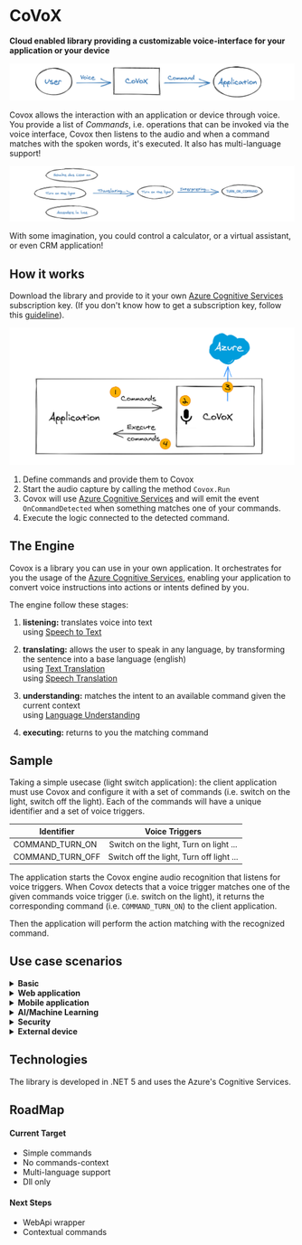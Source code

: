 # CoVoX 
**Cloud enabled library providing a customizable voice-interface for your application or your device**

![DraftDraw](assets/CoVoXSimpleGraph.png)

Covox allows the interaction with an application or device through voice.
You provide a list of _Commands_, i.e. operations that can be invoked via the voice interface,
Covox then listens to the audio and when a command matches with the spoken words, it's executed.
It also has multi-language support!

![DraftDraw](assets/CoVoXMultiLanguageGraph.png)

With some imagination, you could control a calculator, or a virtual assistant, or even CRM application!

## How it works
Download the library and provide to it your own [Azure Cognitive Services](https://azure.microsoft.com/en-us/services/cognitive-services/?&ef_id=CjwKCAiAsOmABhAwEiwAEBR0ZnGHrvlWX0UGTbsmNt_o3jMSn2l-AiDqIeSMrQ-J2BgRJDmhTMrVgBoCjgoQAvD_BwE:G:s&OCID=AID2100063_SEM_CjwKCAiAsOmABhAwEiwAEBR0ZnGHrvlWX0UGTbsmNt_o3jMSn2l-AiDqIeSMrQ-J2BgRJDmhTMrVgBoCjgoQAvD_BwE:G:s) subscription key. (If you don't know how to get a subscription key, follow this [guideline](https://azure.microsoft.com/en-us/try/cognitive-services/)).

![DraftDraw](assets/CoVoXHowItWorks.png)

1) Define commands and provide them to Covox
2) Start the audio capture by calling the method `Covox.Run`
3) Covox will use [Azure Cognitive Services](https://azure.microsoft.com/en-us/services/cognitive-services/?&ef_id=CjwKCAiAsOmABhAwEiwAEBR0ZnGHrvlWX0UGTbsmNt_o3jMSn2l-AiDqIeSMrQ-J2BgRJDmhTMrVgBoCjgoQAvD_BwE:G:s&OCID=AID2100063_SEM_CjwKCAiAsOmABhAwEiwAEBR0ZnGHrvlWX0UGTbsmNt_o3jMSn2l-AiDqIeSMrQ-J2BgRJDmhTMrVgBoCjgoQAvD_BwE:G:s) and will emit the event `OnCommandDetected` when something matches one of your commands.
4) Execute the logic connected to the detected command.

## The Engine
Covox is a library you can use in your own application. It orchestrates for you the usage of the [Azure Cognitive Services](https://azure.microsoft.com/en-us/services/cognitive-services/?&ef_id=CjwKCAiAsOmABhAwEiwAEBR0ZnGHrvlWX0UGTbsmNt_o3jMSn2l-AiDqIeSMrQ-J2BgRJDmhTMrVgBoCjgoQAvD_BwE:G:s&OCID=AID2100063_SEM_CjwKCAiAsOmABhAwEiwAEBR0ZnGHrvlWX0UGTbsmNt_o3jMSn2l-AiDqIeSMrQ-J2BgRJDmhTMrVgBoCjgoQAvD_BwE:G:s), enabling your application to convert voice instructions into actions or intents defined by you.

The engine follow these stages:

1) **listening:** translates voice into text<br/>
   using [Speech to Text](https://azure.microsoft.com/en-us/services/cognitive-services/speech-to-text/)

2) **translating:** allows the user to speak in any language, by transforming the sentence into a base language (english)<br/>
   using [Text Translation](https://azure.microsoft.com/en-us/services/cognitive-services/translator)<br/>
   using [Speech Translation](https://azure.microsoft.com/en-us/services/cognitive-services/speech-translation/)

3) **understanding:** matches the intent to an available command given the current context<br/>
   using [Language Understanding](https://azure.microsoft.com/en-us/services/cognitive-services/language-understanding-intelligent-service/)

4) **executing:** returns to you the matching command

## Sample

Taking a simple usecase (light switch application): the client application must use Covox and configure it with a set of commands (i.e. switch on the light, switch off the light). Each of the commands will have a unique identifier and a set of voice triggers.

| Identifier       |      Voice Triggers
|------------------|:------------------------------------------:
| COMMAND_TURN_ON  |  Switch on the light, Turn on light ...
| COMMAND_TURN_OFF |    Switch off the light, Turn off light ...


The application starts the Covox engine audio recognition that listens for voice triggers.
When Covox detects that a voice trigger matches one of the given commands voice trigger (i.e. switch on the light), it returns the corresponding command (i.e. `COMMAND_TURN_ON`) to the client application.

Then the application will perform the action matching with the recognized command.

## Use case scenarios

<details>
  <summary><b>Basic</b></summary>
  
### LightSwitch

Basic showcase of the engine and commands invocation.

### Commands
- turn on the lights<br/>
  output: "I turned on the lights"
- turn off the lights<br/>
  output: "I turned off the lights"

### Technologies
- CoVoX engine

<hr/>

</details>

<details>
  <summary><b>Web application</b></summary>

### Pac-Scream

Pac-Scream is a variant on the popular game Pac-Man, in which movements are defined via voice commands instead of keys press.

![image](https://user-images.githubusercontent.com/8939890/106443307-9e549e00-647c-11eb-921f-dd25ed5d0bfb.png)

### Commands
- left / move left
- right / move right
- up / move up
- down / move down
- *(proposal)* stop / cancel / no<br/>
  *to cancel the previous command*

### Technologies
- CoVoX engine
- ASP.NET Core 5
- SignalR
- WebGL

<hr/>

</details>

<details>
  <summary><b>Mobile application</b></summary>

### Find-it
Find-it it's a Mobile App that is able to recognize objects in an image, or in a video, from user voice request.
Given an image or a video, if the user requests to see a particular object, the application will create a box around the object that match the description.


### Technologies
- CoVoX engine
- [Flutter](https://flutter.dev/?gclid=CjwKCAiAgc-ABhA7EiwAjev-j209M2n1IrpNH86tVHhSkPU5ED2KyUM6Rj8IkBVu2N8kD-fgoxIC_RoCuI4QAvD_BwE&gclsrc=aw.ds)
- [Azure computer vision](https://azure.microsoft.com/en-us/services/cognitive-services/computer-vision/)

<hr/>

</details>

<details>
  <summary><b>AI/Machine Learning</b></summary>

### Guess-Who
Guess Who is a game for 2 players.  Each player has a "playing field" with different people and a fixed person, which must be guessed by the opponent, by exclusion questions.  
Via Voice commands you should be able to ask a question, such as, "Does the woman have red hair?"
Image recognition should then return the answer yes / no.

<img alt="drawing" src="https://user-images.githubusercontent.com/8939890/106584417-716cbd80-6546-11eb-8fe4-40b047dee3c4.png" height="250" width="400">

### Procedure
1. Asking a Question via Voice Command
2. Recognize and process question
3. Looking at e.g. Image and detect the answer
4. Returning Answer (Yes / No)

### Technologies
- CoVoX engine
- Python / Tensorflow
- [Face](https://azure.microsoft.com/en-us/services/cognitive-services/face/)

<hr/>

</details>

<details>
  <summary><b>Security</b></summary>

### Voice-Unlock
Voice-Unlock showcases the voice recognition service from azure. An application will display a locked lock. If the authorized user says "Unlock", the lock should unlock. Instead, if an unauthorized users says "Unlock" the background flashes a few seconds in red.


### Technologies
- CoVoX engine
- [Speaker Recognition](https://azure.microsoft.com/en-us/services/cognitive-services/speaker-recognition/)
- VueJS application

<hr/>

</details>

<details>
  <summary><b>External device</b></summary>
  
### Robobutler
Robobutler is a robot capable of executing voice triggered actions based on its perception of the current environment. The idea is that an operator can tell the robot to "Bring me the yellow box" and the robot will in this case do the following:
1. Confirm/Repeat the task the robot was told to do
2. Go to the yellow box
3. Pick it up
4. Bring it to the operator

### Other possible scenarios
- Placing a box on top of another
- Basic movements (Stop, rotate, etc)
- Spatial awarness (e.g. go to the nearest corner)

### Benefit to the real world
In the real world you could have a warehouse with a lot of heavy weight packages. Working in a human-robot collaboration environment the human would be able to control the robot either with a controller or by voice. Adding intelligence to the robot does simplify the interaction with the robot increasing the overall productivity and performance of the human and the facility. Furthermore it enables the human do multitask.

### What makes this showcase special from the other usecase?
With this usecase we can showcase that even a device of any kind can use the CoVoX engine.

### Robo to use

https://www.dji.com/de/robomaster-s1

The desired configuration would be an industrial arm on top of a body with wheels to represent a valid scenario for the industry.

### Technologies
- CoVoX engine
- [Azure computer vision](https://azure.microsoft.com/en-us/services/cognitive-services/computer-vision/)
- Python (to control the robot)

<hr/>

</details>

## Technologies
The library is developed in .NET 5 and uses the Azure's Cognitive Services.

## RoadMap
#### Current Target
- Simple commands
- No commands-context
- Multi-language support
- Dll only

#### Next Steps
- WebApi wrapper
- Contextual commands
